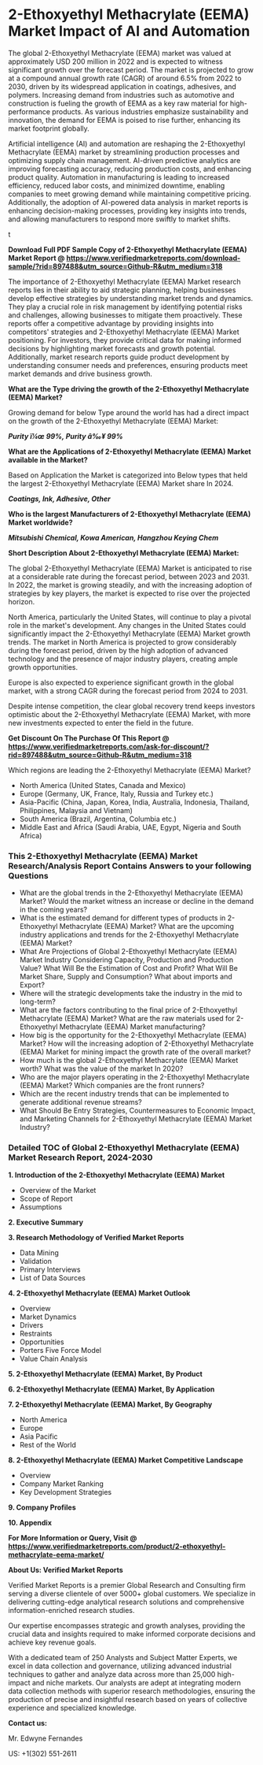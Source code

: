 <meta name="title" content="Global 2-Ethoxyethyl Methacrylate (EEMA) Market Impact of AI and Automation"><meta name="description" content="The global 2-Ethoxyethyl Methacrylate (EEMA) market was valued at approximately USD 200 million in 2022 and is expected to witness significant growth over the forecast"><meta name="title" content="2-Ethoxyethyl Methacrylate (EEMA) Market Size, Share, Scope, Trends, Growth, Opportunities, Analysis, Forecast"><h1>2-Ethoxyethyl Methacrylate (EEMA) Market Impact of AI and Automation</h1><p>The global 2-Ethoxyethyl Methacrylate (EEMA) market was valued at approximately USD 200 million in 2022 and is expected to witness significant growth over the forecast period. The market is projected to grow at a compound annual growth rate (CAGR) of around 6.5% from 2022 to 2030, driven by its widespread application in coatings, adhesives, and polymers. Increasing demand from industries such as automotive and construction is fueling the growth of EEMA as a key raw material for high-performance products. As various industries emphasize sustainability and innovation, the demand for EEMA is poised to rise further, enhancing its market footprint globally.</p><p>Artificial intelligence (AI) and automation are reshaping the 2-Ethoxyethyl Methacrylate (EEMA) market by streamlining production processes and optimizing supply chain management. AI-driven predictive analytics are improving forecasting accuracy, reducing production costs, and enhancing product quality. Automation in manufacturing is leading to increased efficiency, reduced labor costs, and minimized downtime, enabling companies to meet growing demand while maintaining competitive pricing. Additionally, the adoption of AI-powered data analysis in market reports is enhancing decision-making processes, providing key insights into trends, and allowing manufacturers to respond more swiftly to market shifts.</p>t</p><p id="" class=""><strong>Download Full PDF Sample Copy of 2-Ethoxyethyl Methacrylate (EEMA) Market Report @ <a href="https://www.verifiedmarketreports.com/download-sample/?rid=897488&utm_source=Github-R&utm_medium=318" target="_blank">https://www.verifiedmarketreports.com/download-sample/?rid=897488&utm_source=Github-R&utm_medium=318</a></strong></p><p>The importance of&nbsp;2-Ethoxyethyl Methacrylate (EEMA) Market research reports lies in their ability to aid strategic planning, helping businesses develop effective strategies by understanding market trends and dynamics. They play a crucial role in risk management by identifying potential risks and challenges, allowing businesses to mitigate them proactively. These reports offer a competitive advantage by providing insights into competitors' strategies and 2-Ethoxyethyl Methacrylate (EEMA) Market positioning. For investors, they provide critical data for making informed decisions by highlighting market forecasts and growth potential. Additionally, market research reports guide product development by understanding consumer needs and preferences, ensuring products meet market demands and drive business growth.</p><p><strong>What are the&nbsp;Type driving the growth of the 2-Ethoxyethyl Methacrylate (EEMA) Market?</strong></p><p id="" class="">Growing demand for below Type around the world has had a direct impact on the growth of the 2-Ethoxyethyl Methacrylate (EEMA) Market:</p><em><strong>Purity ï¼œ 99%, Purity â‰¥ 99%</strong></em></p><strong>What are the&nbsp;Applications&nbsp;of 2-Ethoxyethyl Methacrylate (EEMA) Market available in the Market?</strong></p><p id="" class="">Based on Application the Market is categorized into Below types that held the largest 2-Ethoxyethyl Methacrylate (EEMA) Market share In 2024.</p><em><strong>Coatings, Ink, Adhesive, Other</strong></em></p><strong>Who is the largest Manufacturers of 2-Ethoxyethyl Methacrylate (EEMA) Market worldwide?</strong></p><p><em><strong>Mitsubishi Chemical, Kowa American, Hangzhou Keying Chem</strong></em></p><p id="" class=""><strong>Short Description About 2-Ethoxyethyl Methacrylate (EEMA) Market:</strong></p><p>The global 2-Ethoxyethyl Methacrylate (EEMA) Market is anticipated to rise at a considerable rate during the forecast period, between 2023 and 2031. In 2022, the market is growing steadily, and with the increasing adoption of strategies by key players, the market is expected to rise over the projected horizon.</p><p>North America, particularly the United States, will continue to play a pivotal role in the market's development. Any changes in the United States could significantly impact the 2-Ethoxyethyl Methacrylate (EEMA) Market growth trends. The market in North America is projected to grow considerably during the forecast period, driven by the high adoption of advanced technology and the presence of major industry players, creating ample growth opportunities.</p><p>Europe is also expected to experience significant growth in the global market, with a strong CAGR during the forecast period from 2024 to 2031.</p><p>Despite intense competition, the clear global recovery trend keeps investors optimistic about the 2-Ethoxyethyl Methacrylate (EEMA) Market, with more new investments expected to enter the field in the future.</p><p id="" class=""><strong>Get Discount On The Purchase Of This Report @ <a href="https://www.verifiedmarketreports.com/ask-for-discount/?rid=897488&utm_source=Github-R&utm_medium=318" target="_blank">https://www.verifiedmarketreports.com/ask-for-discount/?rid=897488&utm_source=Github-R&utm_medium=318</a></strong></p>Which regions are leading the 2-Ethoxyethyl Methacrylate (EEMA) Market?</p><ul><li>North America (United States, Canada and Mexico)</li><li>Europe (Germany, UK, France, Italy, Russia and Turkey etc.)</li><li>Asia-Pacific (China, Japan, Korea, India, Australia, Indonesia, Thailand, Philippines, Malaysia and Vietnam)</li><li>South America (Brazil, Argentina, Columbia etc.)</li><li>Middle East and Africa (Saudi Arabia, UAE, Egypt, Nigeria and South Africa)</li></ul><h3 id="" class="">This 2-Ethoxyethyl Methacrylate (EEMA) Market Research/Analysis Report Contains Answers to your following Questions</h3><ul><li>What are the global trends in the 2-Ethoxyethyl Methacrylate (EEMA) Market? Would the market witness an increase or decline in the demand in the coming years?</li><li>What is the estimated demand for different types of products in 2-Ethoxyethyl Methacrylate (EEMA) Market? What are the upcoming industry applications and trends for the 2-Ethoxyethyl Methacrylate (EEMA) Market?</li><li>What Are Projections of Global 2-Ethoxyethyl Methacrylate (EEMA) Market Industry Considering Capacity, Production and Production Value? What Will Be the Estimation of Cost and Profit? What Will Be Market Share, Supply and Consumption? What about imports and Export?</li><li>Where will the strategic developments take the industry in the mid to long-term?</li><li>What are the factors contributing to the final price of 2-Ethoxyethyl Methacrylate (EEMA) Market? What are the raw materials used for 2-Ethoxyethyl Methacrylate (EEMA) Market manufacturing?</li><li>How big is the opportunity for the 2-Ethoxyethyl Methacrylate (EEMA) Market? How will the increasing adoption of 2-Ethoxyethyl Methacrylate (EEMA) Market for mining impact the growth rate of the overall market?</li><li>How much is the global 2-Ethoxyethyl Methacrylate (EEMA) Market worth? What was the value of the market In 2020?</li><li>Who are the major players operating in the 2-Ethoxyethyl Methacrylate (EEMA) Market? Which companies are the front runners?</li><li>Which are the recent industry trends that can be implemented to generate additional revenue streams?</li><li>What Should Be Entry Strategies, Countermeasures to Economic Impact, and Marketing Channels for 2-Ethoxyethyl Methacrylate (EEMA) Market Industry?</li></ul><h3 id="" class="">Detailed TOC of Global 2-Ethoxyethyl Methacrylate (EEMA) Market Research Report, 2024-2030</h3><p id="" class=""><strong>1. Introduction of the 2-Ethoxyethyl Methacrylate (EEMA) Market</strong></p><ul><li>Overview of the Market</li><li>Scope of Report</li><li>Assumptions</li></ul><p id="" class=""><strong>2. Executive Summary</strong></p><p id="" class=""><strong>3. Research Methodology of Verified Market Reports</strong></p><ul><li>Data Mining</li><li>Validation</li><li>Primary Interviews</li><li>List of Data Sources</li></ul><p id="" class=""><strong>4. 2-Ethoxyethyl Methacrylate (EEMA) Market Outlook</strong></p><ul><li>Overview</li><li>Market Dynamics</li><li>Drivers</li><li>Restraints</li><li>Opportunities</li><li>Porters Five Force Model</li><li>Value Chain Analysis</li></ul><p id="" class=""><strong>5. 2-Ethoxyethyl Methacrylate (EEMA) Market, By Product</strong></p><p id="" class=""><strong>6. 2-Ethoxyethyl Methacrylate (EEMA) Market, By Application</strong></p><p id="" class=""><strong>7. 2-Ethoxyethyl Methacrylate (EEMA) Market, By Geography</strong></p><ul><li>North America</li><li>Europe</li><li>Asia Pacific</li><li>Rest of the World</li></ul><p id="" class=""><strong>8. 2-Ethoxyethyl Methacrylate (EEMA) Market Competitive Landscape</strong></p><ul><li>Overview</li><li>Company Market Ranking</li><li>Key Development Strategies</li></ul><p id="" class=""><strong>9. Company Profiles</strong></p><p id="" class=""><strong>10. Appendix</strong></p><p id="" class=""><strong>For More Information or Query, Visit @ <a href="https://www.verifiedmarketreports.com/product/2-ethoxyethyl-methacrylate-eema-market/" target="_blank">https://www.verifiedmarketreports.com/product/2-ethoxyethyl-methacrylate-eema-market/</a></strong></p><p id="" class=""><strong>About Us: Verified Market Reports</strong></p><p id="" class="">Verified Market Reports is a premier Global Research and Consulting firm serving a diverse clientele of over 5000+ global customers. We specialize in delivering cutting-edge analytical research solutions and comprehensive information-enriched research studies.</p><p id="" class="">Our expertise encompasses strategic and growth analyses, providing the crucial data and insights required to make informed corporate decisions and achieve key revenue goals.</p><p id="" class="">With a dedicated team of 250 Analysts and Subject Matter Experts, we excel in data collection and governance, utilizing advanced industrial techniques to gather and analyze data across more than 25,000 high-impact and niche markets. Our analysts are adept at integrating modern data collection methods with superior research methodologies, ensuring the production of precise and insightful research based on years of collective experience and specialized knowledge.</p><p id="" class=""><strong>Contact us:</strong></p><p id="" class="">Mr. Edwyne Fernandes</p><p id="" class="">US: +1(302) 551-2611</p>